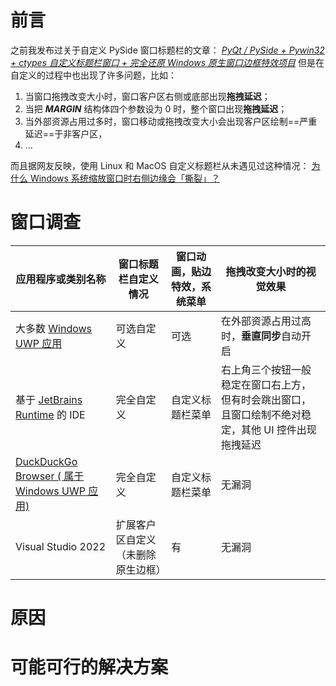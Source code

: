 ﻿# 前言
之前我发布过关于自定义 PySide 窗口标题栏的文章：
[*PyQt / PySide + Pywin32 + ctypes 自定义标题栏窗口 + 完全还原 Windows 原生窗口边框特效项目*](https://blog.csdn.net/2402_84665876/article/details/142329918)
但是在自定义的过程中也出现了许多问题，比如：

 1. 当窗口拖拽改变大小时，窗口客户区右侧或底部出现**拖拽延迟**；
 2. 当把 ***MARGIN*** 结构体四个参数设为 0 时，整个窗口出现**拖拽延迟**；
 3. 当外部资源占用过多时，窗口移动或拖拽改变大小会出现客户区绘制==严重延迟==于非客户区，
 4. ...

而且据网友反映，使用 Linux 和 MacOS 自定义标题栏从未遇见过这种情况：
[为什么 Windows 系统缩放窗口时右侧边缘会「撕裂」？](https://www.zhihu.com/question/29920169)

# 窗口调查
| 应用程序或类别名称 | 窗口标题栏自定义情况 | 窗口动画，贴边特效，系统菜单 | 拖拽改变大小时的视觉效果 |
|--|--|--|--|
| 大多数 [Windows UWP 应用](https://learn.microsoft.com/zh-cn/windows/uwp/get-started/universal-application-platform-guide) | 可选自定义 | 可选 | 在外部资源占用过高时，**垂直同步**自动开启 |
| 基于 [JetBrains Runtime](https://github.com/JetBrains/JetBrainsRuntime) 的 IDE | 完全自定义 | 自定义标题栏菜单 | 右上角三个按钮一般稳定在窗口右上方，但有时会跳出窗口，且窗口绘制不绝对稳定，其他 UI 控件出现拖拽延迟 |
| [DuckDuckGo Browser ( 属于 Windows UWP 应用)](https://blog.csdn.net/micro201014/article/details/141675617) | 完全自定义 | 自定义标题栏菜单 | 无漏洞 |
| Visual Studio 2022 | 扩展客户区自定义（未删除原生边框） | 有 | 无漏洞 |

# 原因

# 可能可行的解决方案




